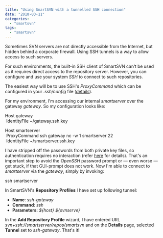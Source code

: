 ```yaml
---
title: "Using SmartSVN with a tunnelled SSH connection"
date: "2010-03-11"
categories: 
  - "smartsvn"
tags: 
  - "smartsvn"
---
```


Sometimes SVN servers are not directly accessible from the Internet, but hidden behind a corporate firewall. Using SSH tunnels is a way to allow access to such servers.

For such environments, the built-in SSH client of SmartSVN can't be used as it requires direct access to the repository server. However, you can configure and use your system _SSH_ to connect to such repositories.

The easiest way will be to use SSH's _ProxyCommand_ which can be configured in your _.ssh/config_ file ([details](http://benno.id.au/blog/2006/06/08/ssh_proxy_command)).

For my environment, I'm accessing our internal _smartserver_ over the gateway _gateway_. So my configuration looks like:

Host gateway  
 IdentityFile ~/gateway.ssh.key  
  
Host smartserver  
 ProxyCommand ssh gateway nc -w 1 smartserver 22  
 IdentityFile ~/smartserver.ssh.key

I have stripped off the passwords from both private key files, so authentication requires no interaction (refer [here](http://stackoverflow.com/questions/112396/how-do-i-remove-the-passphrase-for-the-ssh-key-without-having-to-create-a-new-key) for details). That's an important step to avoid the _OpenSSH_ password prompt or — even worse — get stuck, if that GUI-prompt does not work. Now I'm able to connect to _smartserver_ via the _gateway_, simply by invoking:

ssh smartserver

In SmartSVN's **Repository Profiles** I have set up following tunnel:

- **Name**: _ssh-gateway_
- **Command**: _ssh_
- **Parameters**: _${host} ${svnserve}_

In the **Add Repository Profile** wizard, I have entered URL _svn+ssh://smartserver/repos/smartsvn_ and on the **Details** page, selected **Tunnel** set to _ssh-gateway_. That's it!
